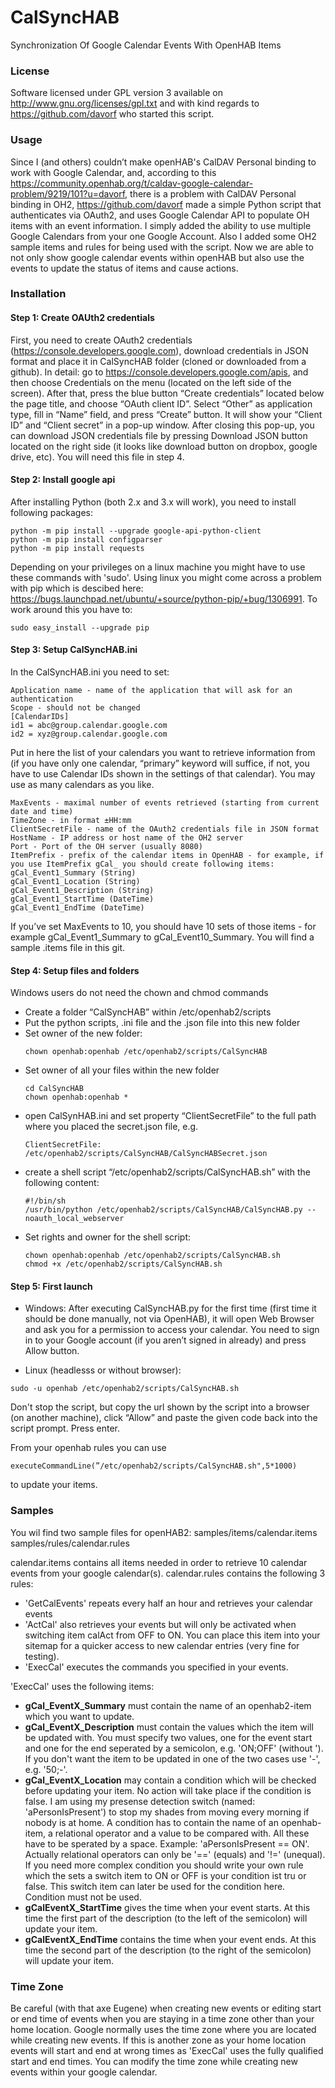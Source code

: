 # CalSyncHAB

Synchronization Of Google Calendar Events With OpenHAB Items

### License

Software licensed under GPL version 3 available on http://www.gnu.org/licenses/gpl.txt and with kind regards to https://github.com/davorf who started this script.

### 
### Usage
Since I (and others) couldn’t make openHAB's CalDAV Personal binding to work with Google Calendar, and, according to this https://community.openhab.org/t/caldav-google-calendar-problem/9219/101?u=davorf, there is a problem with CalDAV Personal binding in OH2, https://github.com/davorf made a simple Python script that authenticates via OAuth2, and uses Google Calendar API to populate OH items with an event information. I simply added the ability to use multiple Google Calendars from your one Google Account. Also I added some OH2 sample items and rules for being used with the script. Now we are able to not only show google calendar events within openHAB but also use the events to update the status of items and cause actions.

### Installation
#### Step 1: Create OAUth2 credentials
First, you need to create OAuth2 credentials (https://console.developers.google.com), download credentials in JSON format and place it in CalSyncHAB folder (cloned or downloaded from a github). 
In detail: go to https://console.developers.google.com/apis, and then choose Credentials on the menu (located on the left side of the screen). After that, press the blue button “Create credentials” located below the page title, and choose “OAuth client ID”. Select “Other” as application type, fill in “Name” field, and press “Create” button. It will show your “Client ID” and “Client secret” in a pop-up window. After closing this pop-up, you can download JSON credentials file by pressing Download JSON button located on the right side (it looks like download button on dropbox, google drive, etc). You will need this file in step 4.

#### Step 2: Install google api
After installing Python (both 2.x and 3.x will work), you need to install following packages:

    python -m pip install --upgrade google-api-python-client
    python -m pip install configparser
    python -m pip install requests

Depending on your privileges on a linux machine you might have to use these commands with 'sudo'.
Using linux you might come across a problem with pip which is descibed here: https://bugs.launchpad.net/ubuntu/+source/python-pip/+bug/1306991. To work around this you have to:

    sudo easy_install --upgrade pip

#### Step 3: Setup CalSyncHAB.ini
In the CalSyncHAB.ini you need to set:

    Application name - name of the application that will ask for an authentication
    Scope - should not be changed
    [CalendarIDs]
    id1 = abc@group.calendar.google.com
    id2 = xyz@group.calendar.google.com
    
Put in here the list of your calendars you want to retrieve information from (if you have only one calendar, “primary” keyword will suffice, if not, you have to use Calendar IDs shown in the settings of that calendar). You may use as many calendars as you like.

    MaxEvents - maximal number of events retrieved (starting from current date and time)
    TimeZone - in format ±HH:mm
    ClientSecretFile - name of the OAuth2 credentials file in JSON format
    HostName - IP address or host name of the OH2 server
    Port - Port of the OH server (usually 8080)
    ItemPrefix - prefix of the calendar items in OpenHAB - for example, if you use ItemPrefix gCal_ you should create following items:
    gCal_Event1_Summary (String)
    gCal_Event1_Location (String)
    gCal_Event1_Description (String)
    gCal_Event1_StartTime (DateTime)
    gCal_Event1_EndTime (DateTime)

If you’ve set MaxEvents to 10, you should have 10 sets of those items - for example gCal_Event1_Summary to gCal_Event10_Summary. You will find a sample .items file in this git.

#### Step 4: Setup files and folders
Windows users do not need the chown and chmod commands
- Create a folder “CalSyncHAB” within /etc/openhab2/scripts
- Put the python scripts, .ini file and the .json file into this new folder
- Set owner of the new folder:
    ```
    chown openhab:openhab /etc/openhab2/scripts/CalSyncHAB
    ```
- Set owner of all your files within the new folder
    ```
    cd CalSyncHAB
    chown openhab:openhab *
    ```
- open CalSynHAB.ini and set property “ClientSecretFile” to the full path where you placed the secret.json file, e.g. 
    ```
    ClientSecretFile: /etc/openhab2/scripts/CalSyncHAB/CalSyncHABSecret.json
    ```
- create a shell script “/etc/openhab2/scripts/CalSyncHAB.sh” with the following content: 
    ```
    #!/bin/sh
    /usr/bin/python /etc/openhab2/scripts/CalSyncHAB/CalSyncHAB.py --noauth_local_webserver
    ```
- Set rights and owner for the shell script:
    ```
    chown openhab:openhab /etc/openhab2/scripts/CalSyncHAB.sh
    chmod +x /etc/openhab2/scripts/CalSyncHAB.sh
    ```

#### Step 5: First launch
- Windows:
After executing CalSyncHAB.py for the first time (first time it should be done manually, not via OpenHAB), it will open Web Browser and ask you for a permission to access your calendar. You need to sign in to your Google account (if you aren’t signed in already) and press Allow button.

- Linux (headlesss or without browser):
```
sudo -u openhab /etc/openhab2/scripts/CalSyncHAB.sh
 ```
Don't stop the script, but copy the url shown by the script into a browser (on another machine), click “Allow” and paste the given code back into the script prompt. Press enter.

From your openhab rules you can use
```
executeCommandLine(”/etc/openhab2/scripts/CalSyncHAB.sh",5*1000)
```
to update your items.

### Samples
You wil find two sample files for openHAB2:
    samples/items/calendar.items
    samples/rules/calendar.rules

calendar.items contains all items needed in order to retrieve 10 calendar events from your google calendar(s).
calendar.rules contains the following 3 rules:
- 'GetCalEvents' repeats every half an hour and retrieves your calendar events
- 'ActCal' also retrieves your events but will only be activated when switching item calAct from OFF to ON.  You can place this item into your sitemap for a quicker access to new calendar entries (very fine for testing).
- 'ExecCal' executes the commands you specified in your events. 

'ExecCal' uses the following items:
- **gCal_EventX_Summary** must contain the name of an openhab2-item which you want to update.
- **gCal_EventX_Description** must contain the values which the item will be updated with. You must specify two values, one for the event start and one for the end seperated by a semicolon, e.g. 'ON;OFF' (without '). If you don't want the item to be updated in one of the two cases use '-', e.g. '50;-'. 
- **gCal_EventX_Location** may contain a condition which will be checked before updating your item. No action will take place if the condition is false. I am using my presense detection switch (named: 'aPersonIsPresent') to stop my shades from moving every morning if nobody is at home. A condition has to contain  the name of an openhab-item, a relational operator and a value to be compared with. All these have to be sperated by a space. Example: 'aPersonIsPresent == ON'. Actually relational operators can only be '==' (equals) and '!=' (unequal). If you need more complex condition you should write your own rule which the sets a switch item to ON or OFF is your condition ist tru or false. This switch item can later be used for the condition here. Condition must not be used. 
- **gCalEventX_StartTime** gives the time when your event starts. At this time the first part of the description (to the left of the semicolon) will update your item.
- **gCalEventX_EndTime** contains the time when your event ends. At this time the second part of the description (to the right of the semicolon) will update your item.

### Time Zone
Be careful (with that axe Eugene) when creating new events or editing start or end time of events when you are staying in a time zone other than your home location. Google normally uses the time zone where you are located while creating new events. If this is another zone as your home location events will start and end at wrong times as 'ExecCal' uses the fully qualified start and end times. You can modify the time zone while creating new events within your google calendar.
